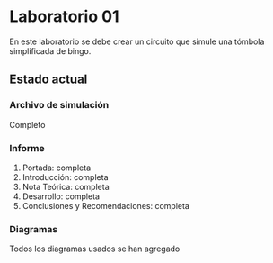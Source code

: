 # Laboratorio 01

En este laboratorio se debe crear un circuito que simule una tómbola simplificada de bingo.

## Estado actual

### Archivo de simulación

Completo

### Informe

1. Portada: completa
2. Introducción: completa
3. Nota Teórica: completa
4. Desarrollo: completa
5. Conclusiones y Recomendaciones: completa

### Diagramas

Todos los diagramas usados se han agregado
